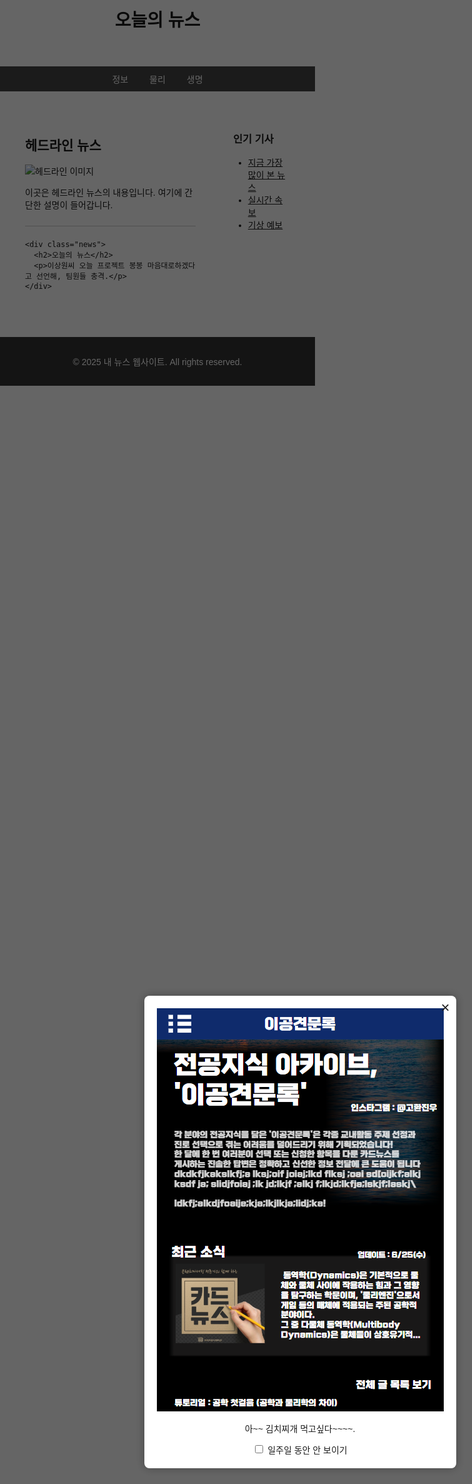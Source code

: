 <!DOCTYPE html>
<html lang="ko">
<head>
  <meta charset="UTF-8">
  <meta name="viewport" content="width=device-width, initial-scale=1.0"> <!-- 모바일 뷰포트 설정 -->
  <title>내 뉴스 웹사이트</title>
  <style>
    body {
      font-family: Arial, sans-serif;
      margin: 0;
      padding: 0;
    }

    header {
      background-color: #333;
      color: white;
      padding: 15px;
      text-align: center;
    }

    nav {
      background-color: #444;
      color: white;
      padding: 10px;
      text-align: center;
    }

    nav a {
      color: white;
      margin: 0 15px;
      text-decoration: none;
    }

    .container {
      display: flex;
      flex-wrap: wrap; /* 모바일에서 요소들이 쌓일 수 있도록 설정 */
      padding: 20px;
    }

    .main {
      flex: 3;
      margin-right: 20px;
      padding: 20px;
    }

    .sidebar {
      flex: 1;
      padding: 20px;
    }

    .news {
      border-bottom: 1px solid #ccc;
      margin-bottom: 20px;
      padding-bottom: 10px;
    }

    .news img {
      width: 100%;
      height: auto;
    }

    footer {
      background-color: #333;
      color: white;
      text-align: center;
      padding: 15px;
      margin-top: 20px;
    }

    /* 팝업 관련 스타일 */
    #popup {
      position: fixed;
      top: 0;
      left: 0;
      width: 100%;
      height: 100%;
      background-color: rgba(0, 0, 0, 0.6);
      display: flex;
      justify-content: center;
      align-items: center;
      z-index: 1000;
    }

    .popup-content {
      position: relative;
      background-color: white;
      padding: 20px;
      border-radius: 8px;
      max-width: 90%; /* 화면에 맞게 크기 조정 */
      text-align: center;
      box-shadow: 0 0 15px rgba(0, 0, 0, 0.3);
    }

    .popup-content img {
      max-width: 100%;
      height: auto;
    }

    .close-btn {
      position: absolute;
      top: 5px;
      right: 10px;
      font-size: 24px;
      cursor: pointer;
    }

    /* 모바일에서 더욱 적합한 디자인 */
    @media (max-width: 768px) {
      .container {
        flex-direction: column; /* 모바일에서는 세로로 쌓이도록 설정 */
        padding: 10px;
      }

      .main {
        margin-right: 0;
        padding: 10px;
      }

      .sidebar {
        flex: 1 1 100%; /* 모바일에서는 사이드바가 전체 너비를 차지하도록 설정 */
        margin-top: 20px;
      }

      nav a {
        display: block;
        margin: 10px 0;
      }

      footer {
        padding: 10px;
      }
    }
  </style>
</head>
<body>

<!-- 팝업창 -->
<div id="popup">
  <div class="popup-content">
    <span class="close-btn" onclick="closePopup()">&times;</span>
    <img src="images/EX_picture1.png" alt="팝업 이미지">
    <p>아~~ 김치찌개 먹고싶다~~~~.</p>
    <!-- "일주일 동안 안 보이기" 체크박스 -->
    <label>
      <input type="checkbox" id="dontShowAgain"> 일주일 동안 안 보이기
    </label>
  </div>
</div>

<header>
  <h1>오늘의 뉴스</h1>
</header>

<nav>
  <a href="info.html">정보</a>
  <a href="physics.html">물리</a>
  <a href="bio.html">생명</a>
</nav>

<div class="container">
  <div class="main">
    <div class="news">
      <h2>헤드라인 뉴스</h2>
      <img src="https://via.placeholder.com/600x300" alt="헤드라인 이미지">
      <p>이곳은 헤드라인 뉴스의 내용입니다. 여기에 간단한 설명이 들어갑니다.</p>
    </div>

    <div class="news">
      <h2>오늘의 뉴스</h2>
      <p>이상원씨 오늘 프로젝트 봉봉 마음대로하겠다고 선언해, 팀원들 충격.</p>
    </div>
  </div>

  <div class="sidebar">
    <h3>인기 기사</h3>
    <ul>
      <li><a href="#">지금 가장 많이 본 뉴스</a></li>
      <li><a href="#">실시간 속보</a></li>
      <li><a href="#">기상 예보</a></li>
    </ul>
  </div>
</div>

<footer>
  <p>© 2025 내 뉴스 웹사이트. All rights reserved.</p>
</footer>

<!-- 팝업 제어 스크립트 -->
<script>
  window.onload = function() {
    // 로컬스토리지에서 'popupCloseDate' 값이 있으면, 일주일을 계산해 팝업 표시 여부 결정
    const closeDate = localStorage.getItem("popupCloseDate");
    const dontShowAgain = localStorage.getItem("dontShowAgain");

    // "일주일 동안 안 보이기" 체크박스 상태와 일주일 경과 여부 체크
    if (dontShowAgain === "true") {
      const currentDate = new Date().getTime();
      const differenceInDays = (currentDate - closeDate) / (1000 * 3600 * 24); // 밀리초를 일로 변환

      // 일주일(7일)이 지나지 않았다면 팝업을 숨긴다
      if (differenceInDays < 7) {
        document.getElementById("popup").style.display = "none";
      } else {
        // 일주일이 지난 경우 팝업을 다시 띄운다
        document.getElementById("popup").style.display = "flex";
      }
    } else {
      // 로컬스토리지에 값이 없으면 첫 방문이므로 팝업을 띄운다
      document.getElementById("popup").style.display = "flex";
    }
  }

  function closePopup() {
    const dontShowAgain = document.getElementById("dontShowAgain").checked;

    // 팝업을 닫고, 현재 날짜를 밀리초 단위로 로컬스토리지에 저장
    document.getElementById("popup").style.display = "none";
    
    if (dontShowAgain) {
      // "일주일 동안 안 보이기" 체크박스를 클릭한 경우
      const currentDate = new Date().getTime();
      localStorage.setItem("popupCloseDate", currentDate); // 닫은 날짜를 저장
      localStorage.setItem("dontShowAgain", "true"); // "일주일 동안 안 보이기" 체크값 저장
    } else {
      // 체크박스를 클릭하지 않으면 로컬스토리지에 저장하지 않음
      localStorage.removeItem("popupCloseDate");
      localStorage.removeItem("dontShowAgain");
    }
  }
</script>

</body>
</html>
